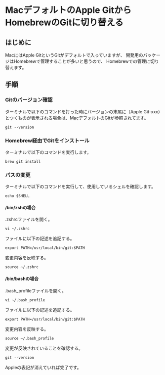 # MacデフォルトのApple GitからHomebrewのGitに切り替える
## はじめに
MacにはApple GitというGitがデフォルトで入っていますが、
開発用のパッケージはHomebrewで管理することが多いと思うので、
Homebrewでの管理に切り替えます。

## 手順
### Gitのバージョン確認
ターミナルで以下のコマンドを打った時にバージョンの末尾に（Apple Git-xxx）とつくものが表示される場合は、MacデフォルトのGitが参照されてます。
```
git --version
```
### Homebrew経由でGitをインストール
ターミナルで以下のコマンドを実行します。
```
brew git install
```

### パスの変更
ターミナルで以下のコマンドを実行して、使用しているシェルを確認します。
```
echo $SHELL
```

#### /bin/zshの場合
.zshrcファイルを開く。
```
vi ~/.zshrc
```
ファイルに以下の記述を追記する。
```
export PATH=/usr/local/bin/git:$PATH
```
変更内容を反映する。
```
source ~/.zshrc
```
#### /bin/bashの場合
.bash_profileファイルを開く。
```
vi ~/.bash_profile
```
ファイルに以下の記述を追記する。
```
export PATH=/usr/local/bin/git:$PATH
```
変更内容を反映する。
```
source ~/.bash_profile
```
変更が反映されていることを確認する。
```
git --version
```
Appleの表記が消えていれば完了です。